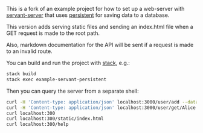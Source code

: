 This is a fork of an example project for how to set up a web-server with
[servant-server](http://haskell-servant.readthedocs.io/) that uses
[persistent](https://www.stackage.org/package/persistent) for saving data to a
database.

This version adds serving static files and sending an index.html file when a GET
request is made to the root path.

Also, markdown documentation for the API will be sent if a request is made to
an invalid route.

You can build and run the project with [stack](http://haskellstack.org/), e.g.:

``` bash
stack build
stack exec example-servant-persistent
```

Then you can query the server from a separate shell:

``` bash
curl -H 'Content-type: application/json' localhost:3000/user/add --data '{"name": "Alice", "age": 42}'
curl -H 'Content-type: application/json' localhost:3000/user/get/Alice
curl localhost:300
curl localhost:300/static/index.html
curl localhost:300/help
```
